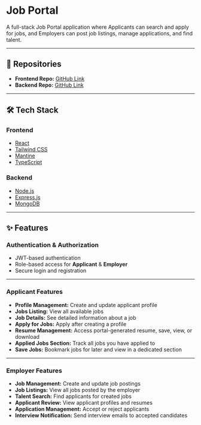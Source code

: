 # Job Portal

A full-stack Job Portal application where Applicants can search and apply for jobs, and Employers can post job listings, manage applications, and find talent.

---

## 📂 Repositories

- **Frontend Repo:** [GitHub Link](https://github.com/dDeepak26/Job-Portal-Frontend.git)
- **Backend Repo:** [GitHub Link](https://github.com/dDeepak26/Job-Portal-Backend.git)

---

## 🛠 Tech Stack

### **Frontend**
- [React](https://reactjs.org/)
- [Tailwind CSS](https://tailwindcss.com/)
- [Mantine](https://mantine.dev/)
- [TypeScript](https://www.typescriptlang.org/)

### **Backend**
- [Node.js](https://nodejs.org/)
- [Express.js](https://expressjs.com/)
- [MongoDB](https://www.mongodb.com/)

---

## ✨ Features

### **Authentication & Authorization**
- JWT-based authentication
- Role-based access for **Applicant** & **Employer**
- Secure login and registration

---

### **Applicant Features**
- **Profile Management:** Create and update applicant profile
- **Jobs Listing:** View all available jobs
- **Job Details:** See detailed information about a job
- **Apply for Jobs:** Apply after creating a profile
- **Resume Management:** Access portal-generated resume, save, view, or download
- **Applied Jobs Section:** Track all jobs you have applied to
- **Save Jobs:** Bookmark jobs for later and view in a dedicated section

---

### **Employer Features**
- **Job Management:** Create and update job postings
- **Job Listings:** View all jobs posted by the employer
- **Talent Search:** Find applicants for created jobs
- **Applicant Review:** View applicant profiles and resumes
- **Application Management:** Accept or reject applicants
- **Interview Notification:** Send interview emails to accepted candidates


